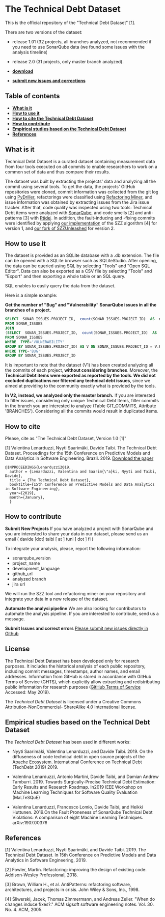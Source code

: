# The Technical Debt Dataset

This is the official repository of the "Technical Debt Dataset" [1]. 

There are two versions of the dataset: 
* release 1.01 (32 projects, all branches analyzed, not recommended if you need to use SonarQube data (we found some issues with the analysis timeline) 
* release 2.0 (31 projects, only master branch analyzed). 

* [**download**](https://github.com/clowee/The-Technical-Debt-Dataset/releases)
* [**submit new issues and corrections**](https://github.com/clowee/The-Technical-Debt-Dataset/issues)


## Table of contents
* **[What is it](#What-is-it)**
* **[How to use it](#How-to-use-it)**
* **[How to cite the Technical Debt Dataset](#how-to-cite)**
* **[How to contribute](#how-to-contribute)**
* **[Empirical studies based on the Technical Debt Dataset](#Empirical-studies-based-on-the-Technical-Debt-Dataset)**
* **[References](#references)**

## What is it

Technical Debt Dataset is a curated dataset containing measurement data from four tools executed on all commits to enable researchers to work on a common set of data and thus compare their results.

The dataset was built by extracting the projects' data and analyzing all the commit using several tools. To get the data, the projects' GitHub repositories were cloned, commit information was collected from the git log using [PyDriller](https://github.com/ishepard/pydriller), refactorings were classified using [Refactoring Miner](https://github.com/tsantalis/RefactoringMiner), and issue information was obtained by extracting issues from the Jira issue tracker. After that, code quality was inspected using two tools: Technical Debt items were analyzed with [SonarQube](https://www.sonarqube.org/), and code smells [2] and anti-patterns [3] with [Ptidej](http://www.ptidej.net/). In addition, the fault-inducing and -fixing commits were identified by applying [our implementation](https://github.com/clowee/OpenSZZ) of the SZZ algorithm [4] for version 1, and [our fork of SZZUnleashed](https://github.com/clowee/SZZUnleashed) for version 2.

 

## How to use it
The dataset is  provided as an SQLite database with a  .db extension. The file  can be opened with a SQLite browser such as SQLiteStudio. After opening, the data can be queried using SQL by selecting "Tools" and "Open SQL Editor". Data
can also be exported as a CSV file by selecting "Tools" and "Export" and then exporting a whole table or an SQL query.

SQL enables to easily query the data from the dataset. 

Here is a simple example: 


**Get the number of "Bug" and "Vulnerability" SonarQube issues in all the branches of a project.**

```sql
SELECT  SONAR_ISSUES.PROJECT_ID,  count(SONAR_ISSUES.PROJECT_ID)  AS  numberOfBugIssues,  numberOfVulnerabilityIssues
FROM SONAR_ISSUES
JOIN
(SELECT  SONAR_ISSUES.PROJECT_ID,  count(SONAR_ISSUES.PROJECT_ID)  AS  numberOfVulnerabilityIssues
FROM SONAR_ISSUES
WHERE  TYPE='VULNERABILITY'
GROUP BY SONAR_ISSUES.PROJECT_ID) AS V ON SONAR_ISSUES.PROJECT_ID = V.PROJECT_ID
WHERE TYPE='BUG'
GROUP BY SONAR_ISSUES.PROJECT_ID
```





It is important to note that the dataset (V1) has been created analyzing all the commits of each project, **without considering branches**. Moreover, the **Technical Debt items were exported as reported by the tools. We did not excluded duplications nor filtered any technical debt issues**, since we aimed at providing to the community exactly what is provided by the tools. 

**In V2, instead, we analyzed only the master branch.**
If you are interested to filter issues, considering only unique Technical Debt Items, filter commits in the branch you are interested to analyze (Table GIT_COMMITS, Attribute 'BRANCHES'). Considering all the commits would result in duplicated items.  


## How to cite 

Please, cite as "The Technical Debt Dataset, Version 1.0 [1]"

[1] Valentina Lenarduzzi, Nyyti Saarimäki, Davide Taibi. The Technical Debt Dataset. Proceedings for the 15th Conference on Predictive Models and Data Analytics in Software Engineering. Brazil. 2019. 
[Download the paper](http://www.taibi.it/sites/default/files/2019%20-%20Promise%20-%20The%20Technical%20Debt%20Dataset%20-%20ACM%20Version.pdf)

```
@INPROCEEDINGS{Lenarduzzi2019,
  author = {Lenarduzzi, Valentina and Saarim{\"a}ki, Nyyti and Taibi, Davide},
  title = {The Technical Debt Dataset},
  booktitle={15th Conference on Predictive Models and Data Analytics in Software Engineering}, 
  year={2019}, 
  month={January},
  }
```

## How to contribute

**Submit New Projects**
If you have analyzed a project with SonarQube and you are interested to share your data in our dataset, please send us an email ( davide [dot] taibi [ at ] tuni [ dot ] fi )

To integrate your analysis, please, report the following information:
* sonarqube_version
* project_name
* development_language
* github_url
* analyzed branch
* jira url 

We will run the SZZ tool and refactoring miner on your repository and integrate your data in a new release of the dataset. 

**Automate the analysi pipeline**
We are also looking for contributors to automate the analysis pipeline. If you are interested to contribute, send us a message. 

**Submit Issues and correct errors**
[Please submit new issues directly in Github](https://github.com/clowee/The-Technical-Debt-Dataset/issues)

## License
The Technical Debt Dataset has been developed only for research purposes. It includes the historical analysis of each public repository, including commit messages, timestamps, author names, and email addresses. Information from GitHub is stored in accordance with GitHub Terms of Service (GHTS), which explicitly allow extracting and redistributing public information for research purposes ([GitHub Terms of Service](goo.gl/yeZh1E) Accessed: May 2019). 

The _Technical Debt Dataset_ is licensed under a Creative Commons Attribution-NonCommercial- ShareAlike 4.0 International license.

 ## Empirical studies based on the Technical Debt Dataset
The _Technical Debt Dataset_ has been used in different works: 

* Nyyti Saarimäki, Valentina Lenarduzzi, and Davide Taibi. 2019. On the diffuseness of code technical debt in open source projects of the Apache Ecosystem. International Conference on Technical Debt (TechDebt 2019) 2019.

* Valentina Lenarduzzi, Antonio Martini, Davide Taibi, and Damian Andrew Tamburri. 2019. Towards Surgically-Precise Technical Debt Estimation: Early Results and Research Roadmap. In2019 IEEE Workshop on Machine Learning Techniques for Software Quality Evaluation (MaLTeSQuE)

* Valentina Lenarduzzi, Francesco Lomio, Davide Taibi, and Heikki Huttunen. 2019.On the Fault Proneness of SonarQube Technical Debt Violations: A comparison of eight Machine Learning Techniques.  arXiv:1907.00376


 ## References
[1] Valentina Lenarduzzi, Nyyti Saarimäki, and Davide Taibi. 2019. The Technical Debt Dataset. In 15th Conference on Predictive Models and Data Analytics in Software Engineering, 2019.

[2] Fowler, Martin. Refactoring: improving the design of existing code. Addison-Wesley Professional, 2018.

[3] Brown, William H., et al. AntiPatterns: refactoring software, architectures, and projects in crisis. John Wiley & Sons, Inc., 1998.

[4] Śliwerski, Jacek, Thomas Zimmermann, and Andreas Zeller. "When do changes induce fixes?." ACM sigsoft software engineering notes. Vol. 30. No. 4. ACM, 2005.
